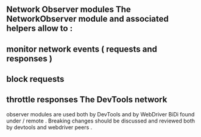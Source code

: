 #
Network
Observer
modules
The
NetworkObserver
module
and
associated
helpers
allow
to
:
-
monitor
network
events
(
requests
and
responses
)
-
block
requests
-
throttle
responses
The
DevTools
network
-
observer
modules
are
used
both
by
DevTools
and
by
WebDriver
BiDi
found
under
/
remote
.
Breaking
changes
should
be
discussed
and
reviewed
both
by
devtools
and
webdriver
peers
.
